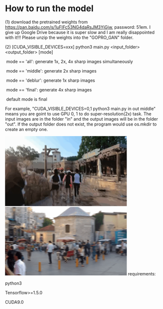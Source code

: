 # How to run the model

 (1) download the pretrained weights from https://pan.baidu.com/s/1uFIFc53NG4daRsJM3YjGjw, password: 51em. I give up Google Drive because it is super slow and I am really disappointed with it!!! Please unzip the weights into the "GOPRO_GAN" folder.

 (2) [CUDA_VISIBLE_DEVICES=xxx] python3 main.py <input_folder> <output_folder> [mode]

​      mode == 'all': generate 1x, 2x, 4x sharp images simultaneously

​      mode == 'middle': generate 2x sharp images

​      mode == 'deblur': generate 1x sharp images

​      mode == 'final': generate 4x sharp images

​      default mode is final

For example, "CUDA_VISIBLE_DEVICES=0,1 python3 main.py in out middle" means you are goint to use GPU 0, 1 to do super-resolution(2x) task. The input images are in the folder "in" and the output images will be in the folder "out". If the output folder does not exist, the program would use os.mkdir to create an empty one.

<img src="image/demo.gif" width="400px"/> 
<img src="image/demo2.gif" width="400px"/>
requirements:

python3

Tensorflow>=1.5.0

CUDA9.0
